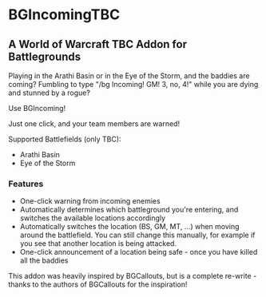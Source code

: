 # BGIncomingTBC
## A World of Warcraft TBC Addon for Battlegrounds

Playing in the Arathi Basin or in the Eye of the Storm, and the baddies are coming? Fumbling to type "/bg Incoming! GM! 3, no, 4!" while you are dying and stunned by a rogue?

Use BGIncoming!

Just one click, and your team members are warned! 

Supported Battlefields (only TBC):

- Arathi Basin
- Eye of the Storm

### Features

- One-click warning from incoming enemies
- Automatically determines which battleground you're entering, and switches the available locations accordingly
- Automatically switches the location (BS, GM, MT, ...) when moving around the battlefield. You can still change this manually, for example if you see that another location is being attacked.
- One-click announcement of a location being safe - once you have killed all the baddies
 
 This addon was heavily inspired by BGCallouts, but is a complete re-write - thanks to the authors of BGCallouts for the inspiration!

